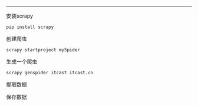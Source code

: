 ***
安装scrapy

    pip install scrapy

创建爬虫

    scrapy startproject mySpider

生成一个爬虫

    scrapy genspider itcast itcast.cn

提取数据

保存数据